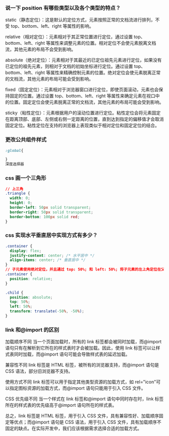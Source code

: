 ### 说一下 position 有哪些类型以及各个类型的特点？

static（静态定位）：这是默认的定位方式，元素按照正常的文档流进行排列，不受 top、bottom、left、right 等属性的影响。

relative（相对定位）：元素相对于其正常位置进行定位，通过设置 top、bottom、left、right 等属性来调整元素的位置。相对定位不会使元素脱离文档流，其他元素的布局不会受到影响。

absolute（绝对定位）：元素相对于其最近的已定位祖先元素进行定位，如果没有已定位的祖先元素，则相对于文档的初始坐标进行定位。通过设置 top、bottom、left、right 等属性来精确控制元素的位置。绝对定位会使元素脱离正常的文档流，其他元素的布局可能会受到影响。

fixed（固定定位）：元素相对于浏览器窗口进行定位，即使页面滚动，元素也会保持固定的位置。通过设置 top、bottom、left、right 等属性来确定元素在视口中的位置。固定定位会使元素脱离正常的文档流，其他元素的布局可能会受到影响。

sticky（粘性定位）：元素根据用户的滚动位置进行定位。粘性定位会将元素固定在距离顶部、底部、左侧或右侧一定距离的位置，直到达到指定的偏移值才会取消固定定位。粘性定位在支持的浏览器上表现类似于相对定位和固定定位的结合。

### 更改公共组件样式

```css
:global{

}
深度选择器
```

### css 画一个三角形

```css
// 上三角
.triangle {
  width: 0;
  height: 0;
  border-left: 50px solid transparent;
  border-right: 50px solid transparent;
  border-bottom: 100px solid red;
}
```

### css 实现水平垂直居中实现方式有多少？

```css
.container {
  display: flex;
  justify-content: center; /* 水平居中 */
  align-items: center; /* 垂直居中 */
}
// 子元素使用绝对定位，并且通过 top: 50%; 和 left: 50%; 将子元素的左上角定位在父容器的中心，然后通过 transform: translate(-50%, -50%); 将子元素向左上方移动自身宽度和高度的一半，实现了水平和垂直居中。
.container {
  position: relative;
}

.child {
  position: absolute;
  top: 50%;
  left: 50%;
  transform: translate(-50%, -50%);
}
```

### link 和@import 的区别

加载顺序不同
当一个页面加载时，所有的 link 标签都会被同时加载，而@import 语句只有在解析到它所在的样式表时才会被加载。因此，使用 link 标签可以让样式表同时加载，而@import 语句可能会导致样式表的延迟加载。

兼容性不同
link 标签是 HTML 标签，被所有的浏览器支持，而@import 语句是 CSS 语法，部分旧浏览器不支持。

使用方式不同
link 标签可以用于指定其他类型资源的加载方式，如 rel="icon"可以指定图标资源的加载方式，而@import 语句只能用于引入 CSS 文件。

CSS 优先级不同
当一个样式在 link 标签和@import 语句中同时存在时，link 标签所在的样式表的优先级高于@import 语句所在的样式表。

总之，link 标签是 HTML 标签，用于引入 CSS 文件，具有兼容性好、加载顺序固定等优点；而@import 语句是 CSS 语法，用于引入 CSS 文件，具有加载顺序不固定的缺点。在实际开发中，我们应该根据需求选择合适的加载方式。
